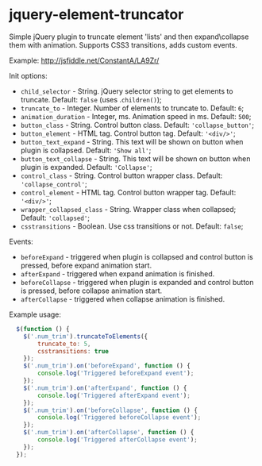 jquery-element-truncator
========================

Simple jQuery plugin to truncate element 'lists' and then expand\collapse them with animation. Supports CSS3 transitions, adds custom events.

Example: http://jsfiddle.net/ConstantA/LA9Zr/

Init options:

+ `child_selector` - String. jQuery selector string to get elements to truncate. Default: `false` (uses .`children()`);
+ `truncate_to` - Integer. Number of elements to truncate to. Default: `6`;
+ `animation_duration` - Integer, ms. Animation speed in ms. Default: `500`;
+ `button_class` - String. Control button class. Default: `'collapse_button'`;
+ `button_element` - HTML tag. Control button tag. Default: `'<div/>'`;
+ `button_text_expand` - String. This text will be shown on button when plugin is collapsed. Default: `'Show all'`;
+ `button_text_collapse` - String. This text will be shown on button when plugin is expanded. Default: `'Collapse'`;
+ `control_class` - String. Control button wrapper class. Default: `'collapse_control'`;
+ `control_element` - HTML tag. Control button wrapper tag. Default: `'<div/>'`;
+ `wrapper_collapsed_class` - String. Wrapper class when collapsed; Default: `'collapsed'`;
+ `csstransitions` - Boolean. Use css transitions or not. Default: `false`;

Events:

+ `beforeExpand` - triggered when plugin is collapsed and control button is pressed, before expand animation start.
+ `afterExpand` - triggered when expand animation is finished.
+ `beforeCollapse` - triggered when plugin is expanded and control button is pressed, before collapse animation start.
+ `afterCollapse` - triggered when collapse animation is finished.
  
Example usage:

```javascript
  $(function () {
    $('.num_trim').truncateToElements({
        truncate_to: 5,
        csstransitions: true
    });
    $('.num_trim').on('beforeExpand', function () {
        console.log('Triggered beforeExpand event');
    });
    $('.num_trim').on('afterExpand', function () {
        console.log('Triggered afterExpand event');
    });
    $('.num_trim').on('beforeCollapse', function () {
        console.log('Triggered beforeCollapse event');
    });
    $('.num_trim').on('afterCollapse', function () {
        console.log('Triggered afterCollapse event');
    });
  });
```